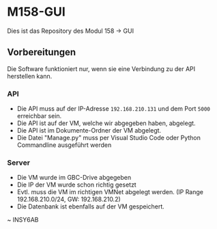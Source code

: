 # M158-GUI

Dies ist das Repository des Modul 158 -> GUI

## Vorbereitungen
Die Software funktioniert nur, wenn sie eine Verbindung zu der API herstellen kann.

### API
- Die API muss auf der IP-Adresse `192.168.210.131` und dem Port `5000` erreichbar sein.
- Die API ist auf der VM, welche wir abgegeben haben, abgelegt. 
- Die API ist im Dokumente-Ordner der VM abgelegt.
- Die Datei "Manage.py" muss per Visual Studio Code oder Python Commandline ausgeführt werden

### Server
- Die VM wurde im GBC-Drive abgegeben
- Die IP der VM wurde schon richtig gesetzt
- Evtl. muss die VM im richtigen VMNet abgelegt werden. (IP Range 192.168.210.0/24, GW: 192.168.210.2)
- Die Datenbank ist ebenfalls auf der VM gespeichert.

~ INSY6AB
